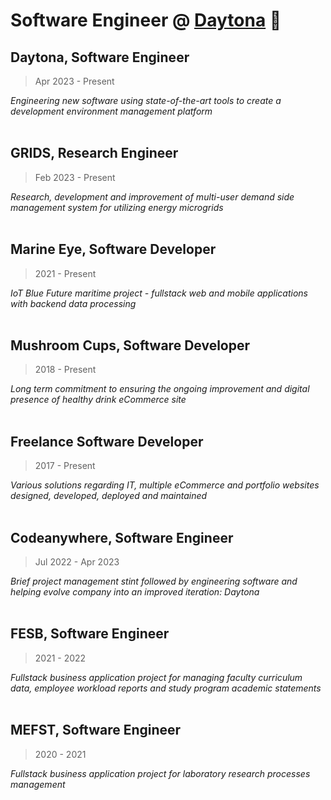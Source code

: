 # Software Engineer @ [Daytona](https://daytona.io) 💪

## Daytona, Software Engineer

> Apr 2023 - Present

*Engineering new software using state-of-the-art tools to create a development environment management platform*
<br/><br/>


## GRIDS, Research Engineer

> Feb 2023 - Present

*Research, development and improvement of multi-user demand side management system for utilizing energy microgrids*
<br/><br/>


## Marine Eye, Software Developer

> 2021 - Present

*IoT Blue Future maritime project - fullstack web and mobile applications with backend data processing*
<br/><br/>


## Mushroom Cups, Software Developer

> 2018 - Present

*Long term commitment to ensuring the ongoing improvement and digital presence of healthy drink eCommerce site*
<br/><br/>


## Freelance Software Developer

> 2017 - Present

*Various solutions regarding IT, multiple eCommerce and portfolio websites designed, developed, deployed and maintained*
<br/><br/>


## Codeanywhere, Software Engineer

> Jul 2022 - Apr 2023

*Brief project management stint followed by engineering software and helping evolve company into an improved iteration: Daytona*
<br/><br/>


## FESB, Software Engineer

> 2021 - 2022

*Fullstack business application project for managing faculty curriculum data, employee workload reports and study program academic statements*
<br/><br/>


## MEFST, Software Engineer

> 2020 - 2021

*Fullstack business application project for laboratory research processes management*


